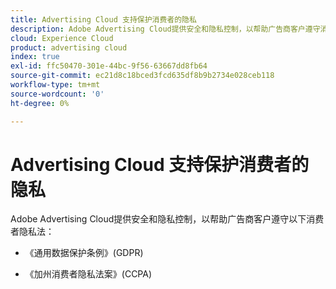 ```yaml
---
title: Advertising Cloud 支持保护消费者的隐私
description: Adobe Advertising Cloud提供安全和隐私控制，以帮助广告商客户遵守消费者隐私法。
cloud: Experience Cloud
product: advertising cloud
index: true
exl-id: ffc50470-301e-44bc-9f56-63667dd8fb64
source-git-commit: ec21d8c18bced3fcd635df8b9b2734e028ceb118
workflow-type: tm+mt
source-wordcount: '0'
ht-degree: 0%

---
```


# Advertising Cloud 支持保护消费者的隐私

Adobe Advertising Cloud提供安全和隐私控制，以帮助广告商客户遵守以下消费者隐私法：

* 《通用数据保护条例》(GDPR)

* 《加州消费者隐私法案》(CCPA)
